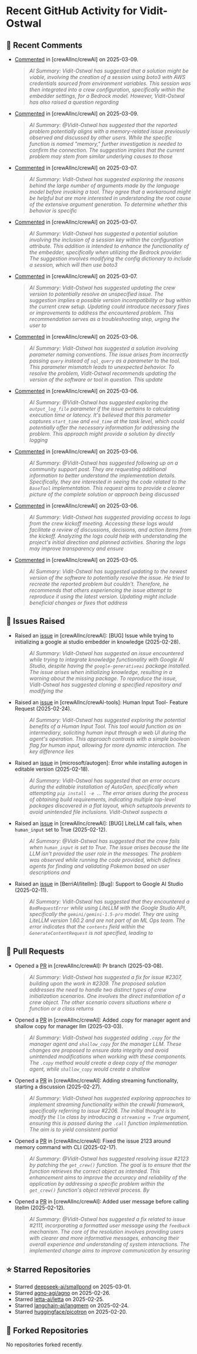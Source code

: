# Recent GitHub Activity for Vidit-Ostwal

## 💬 Recent Comments
- [Commented](https://github.com/crewAIInc/crewAI/issues/2299#issuecomment-2708734819) in [crewAIInc/crewAI] on 2025-03-09.
  > *AI Summary: Vidit-Ostwal has suggested that a solution might be viable, involving the creation of a session using boto3 with AWS credentials sourced from environment variables. This session was then integrated into a crew configuration, specifically within the embedder settings, for a Bedrock model. However, Vidit-Ostwal has also raised a question regarding*
- [Commented](https://github.com/crewAIInc/crewAI/issues/2299#issuecomment-2708734402) in [crewAIInc/crewAI] on 2025-03-09.
  > *AI Summary: @Vidit-Ostwal has suggested that the reported problem potentially aligns with a memory-related issue previously observed and discussed by other users. While the specific function is named "memory," further investigation is needed to confirm the connection. The suggestion implies that the current problem may stem from similar underlying causes to those*
- [Commented](https://github.com/crewAIInc/crewAI/issues/2288#issuecomment-2706538369) in [crewAIInc/crewAI] on 2025-03-07.
  > *AI Summary: Vidit-Ostwal has suggested exploring the reasons behind the large number of arguments made by the language model before invoking a tool. They agree that a workaround might be helpful but are more interested in understanding the root cause of the extensive argument generation. To determine whether this behavior is specific*
- [Commented](https://github.com/crewAIInc/crewAI/issues/2299#issuecomment-2706530675) in [crewAIInc/crewAI] on 2025-03-07.
  > *AI Summary: Vidit-Ostwal has suggested a potential solution involving the inclusion of a session key within the configuration attribute. This addition is intended to enhance the functionality of the embedder, specifically when utilizing the Bedrock provider. The suggestion involves modifying the config dictionary to include a session, which will then use boto3*
- [Commented](https://github.com/crewAIInc/crewAI/issues/1998#issuecomment-2706313002) in [crewAIInc/crewAI] on 2025-03-07.
  > *AI Summary: Vidit-Ostwal has suggested updating the crew version to potentially resolve an unspecified issue. The suggestion implies a possible version incompatibility or bug within the current crew setup. Updating could introduce necessary fixes or improvements to address the encountered problem. This recommendation serves as a troubleshooting step, urging the user to*
- [Commented](https://github.com/crewAIInc/crewAI/issues/1866#issuecomment-2704446036) in [crewAIInc/crewAI] on 2025-03-06.
  > *AI Summary: Vidit-Ostwal has suggested a solution involving parameter naming conventions. The issue arises from incorrectly passing `query` instead of `sql_query` as a parameter to the tool. This parameter mismatch leads to unexpected behavior. To resolve the problem, Vidit-Ostwal recommends updating the version of the software or tool in question. This update*
- [Commented](https://github.com/crewAIInc/crewAI/issues/1875#issuecomment-2704429873) in [crewAIInc/crewAI] on 2025-03-06.
  > *AI Summary: @Vidit-Ostwal has suggested exploring the `output_log_file` parameter if the issue pertains to calculating execution time or latency. It's believed that this parameter captures `start_time` and `end_time` at the task level, which could potentially offer the necessary information for addressing the problem. This approach might provide a solution by directly logging*
- [Commented](https://github.com/crewAIInc/crewAI/issues/2288#issuecomment-2704377369) in [crewAIInc/crewAI] on 2025-03-06.
  > *AI Summary: @Vidit-Ostwal has suggested following up on a community support post. They are requesting additional information to better understand the implementation details. Specifically, they are interested in seeing the code related to the `BaseTool` implementation. This request aims to provide a clearer picture of the complete solution or approach being discussed*
- [Commented](https://github.com/crewAIInc/crewAI/issues/2294#issuecomment-2704225087) in [crewAIInc/crewAI] on 2025-03-06.
  > *AI Summary: Vidit-Ostwal has suggested providing access to logs from the crew kickoff meeting. Accessing these logs would facilitate a review of discussions, decisions, and action items from the kickoff. Analyzing the logs could help with understanding the project's initial direction and planned activities. Sharing the logs may improve transparency and ensure*
- [Commented](https://github.com/crewAIInc/crewAI/issues/1882#issuecomment-2701818692) in [crewAIInc/crewAI] on 2025-03-05.
  > *AI Summary: Vidit-Ostwal has suggested updating to the newest version of the software to potentially resolve the issue. He tried to recreate the reported problem but couldn't. Therefore, he recommends that others experiencing the issue attempt to reproduce it using the latest version. Updating might include beneficial changes or fixes that address*

## 🐛 Issues Raised
- Raised an [issue](https://github.com/crewAIInc/crewAI/issues/2255) in [crewAIInc/crewAI]: [BUG] Issue while trying to initializing a google ai studio embedder in knowledge (2025-02-28).
  > *AI Summary: Vidit-Ostwal has suggested an issue encountered while trying to integrate knowledge functionality with Google AI Studio, despite having the `google-generativeai` package installed. The issue arises when initializing knowledge, resulting in a warning about the missing package. To reproduce the issue, Vidit-Ostwal has suggested cloning a specified repository and modifying the*
- Raised an [issue](https://github.com/crewAIInc/crewAI-tools/issues/223) in [crewAIInc/crewAI-tools]: Human Input Tool- Feature Request (2025-02-24).
  > *AI Summary: Vidit-Ostwal has suggested exploring the potential benefits of a Human Input Tool. This tool would function as an intermediary, soliciting human input through a web UI during the agent's operation. This approach contrasts with a simple boolean flag for human input, allowing for more dynamic interaction. The key difference lies*
- Raised an [issue](https://github.com/microsoft/autogen/issues/5591) in [microsoft/autogen]: Error while installing autogen in editable version (2025-02-18).
  > *AI Summary: Vidit-Ostwal has suggested that an error occurs during the editable installation of AutoGen, specifically when attempting `pip install -e .`. The error arises during the process of obtaining build requirements, indicating multiple top-level packages discovered in a flat layout, which setuptools prevents to avoid unintended file inclusions. Vidit-Ostwal suspects a*
- Raised an [issue](https://github.com/crewAIInc/crewAI/issues/2111) in [crewAIInc/crewAI]: [BUG] LiteLLM call fails, when `human_input` set to True (2025-02-12).
  > *AI Summary: @Vidit-Ostwal has suggested that the crew fails when `human_input` is set to True. The issue arises because the lite LLM isn't provided the user role in the messages. The problem was observed while running the code provided, which defines agents for finding and validating Pokemon based on user descriptions and*
- Raised an [issue](https://github.com/BerriAI/litellm/issues/8467) in [BerriAI/litellm]: [Bug]: Support to Google AI Studio (2025-02-11).
  > *AI Summary: Vidit-Ostwal has suggested that they encountered a `BadRequestError` while using LiteLLM with the Google Studio API, specifically the `gemini/gemini-1.5-pro` model. They are using LiteLLM version 1.60.2 and are not part of an ML Ops team. The error indicates that the `contents` field within the `GenerateContentRequest` is not specified, leading to*

## 🚀 Pull Requests
- Opened a [PR](https://github.com/crewAIInc/crewAI/pull/2312) in [crewAIInc/crewAI]: Pr branch (2025-03-08).
  > *AI Summary: Vidit-Ostwal has suggested a fix for issue #2307, building upon the work in #2309. The proposed solution addresses the need to handle two distinct types of crew initialization scenarios. One involves the direct instantiation of a crew object. The other scenario covers situations where a function or a class returns*
- Opened a [PR](https://github.com/crewAIInc/crewAI/pull/2265) in [crewAIInc/crewAI]: Added .copy for manager agent and shallow copy for manager llm (2025-03-03).
  > *AI Summary: Vidit-Ostwal has suggested adding `.copy` for the manager agent and `shallow_copy` for the manager LLM. These changes are proposed to ensure data integrity and avoid unintended modifications when working with these components. The `.copy` method would create a deep copy of the manager agent, while `shallow_copy` would create a shallow*
- Opened a [PR](https://github.com/crewAIInc/crewAI/pull/2247) in [crewAIInc/crewAI]: Adding streaming functionality, starting a discussion (2025-02-27).
  > *AI Summary: Vidit-Ostwal has suggested exploring approaches to implement streaming functionality within the crewAI framework, specifically referring to issue #2206. The initial thought is to modify the `llm` class by introducing a `streaming = True` argument, ensuring this is passed during the `.call` function implementation. The aim is to yield consistent partial*
- Opened a [PR](https://github.com/crewAIInc/crewAI/pull/2155) in [crewAIInc/crewAI]: Fixed the issue 2123 around memory command with CLI (2025-02-17).
  > *AI Summary: @Vidit-Ostwal has suggested resolving issue #2123 by patching the `get_crew()` function. The goal is to ensure that the function retrieves the correct object as intended. This enhancement aims to improve the accuracy and reliability of the application by addressing a specific problem within the `get_crew()` function's object retrieval process. By*
- Opened a [PR](https://github.com/crewAIInc/crewAI/pull/2112) in [crewAIInc/crewAI]: Added user message before calling litellm (2025-02-12).
  > *AI Summary: @Vidit-Ostwal has suggested a fix related to issue #2111, incorporating a formatted user message using the `feedback` mechanism. The core of the resolution involves providing users with clearer and more informative messages, enhancing their overall experience and understanding of system interactions. The implemented change aims to improve communication by ensuring*

## ⭐ Starred Repositories
- Starred [deepseek-ai/smallpond](https://github.com/deepseek-ai/smallpond) on 2025-03-01.
- Starred [agno-agi/agno](https://github.com/agno-agi/agno) on 2025-02-26.
- Starred [letta-ai/letta](https://github.com/letta-ai/letta) on 2025-02-25.
- Starred [langchain-ai/langmem](https://github.com/langchain-ai/langmem) on 2025-02-24.
- Starred [huggingface/picotron](https://github.com/huggingface/picotron) on 2025-02-20.

## 🍴 Forked Repositories
No repositories forked recently.
